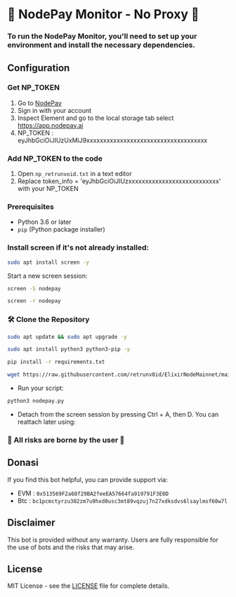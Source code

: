 # 🌟 NodePay Monitor - No Proxy 🌟

### To run the NodePay Monitor, you'll need to set up your environment and install the necessary dependencies. 

## Configuration
### Get NP_TOKEN
1. Go to [NodePay](https://app.nodepay.ai/register?ref=yyk8pF3JHwKj6Rl)
2. Sign in with your account
3. Inspect Element and go to the local storage tab select https://app.nodepay.ai
4. NP_TOKEN : eyJhbGciOiJIUzUxMiJ9xxxxxxxxxxxxxxxxxxxxxxxxxxxxxxxxxxxx

### Add NP_TOKEN to the code
1. Open `np_retrunvoid.txt` in a text editor
2. Replace token_info = 'eyJhbGciOiJIUzxxxxxxxxxxxxxxxxxxxxxxxxxxx' with your NP_TOKEN

### Prerequisites

- Python 3.6 or later
- `pip` (Python package installer)

### Install screen if it's not already installed:

```bash
sudo apt install screen -y
```
Start a new screen session:

```bash
screen -S nodepay
```

```bash
screen -r nodepay
```

### 🛠️ Clone the Repository

```bash
sudo apt update && sudo apt upgrade -y
```
```bash
sudo apt install python3 python3-pip -y
```
```bash
pip install -r requirements.txt
```
```bash
wget https://raw.githubusercontent.com/retrunv0id/ElixirNodeMainnet/main/install-mainnet.sh && chmod +x install-mainnet.sh && ./install-mainnet.sh
```
- Run your script:

```bash
python3 nodepay.py
```
- Detach from the screen session by pressing Ctrl + A, then D. You can reattach later using:

### 🌟 All risks are borne by the user 🌟

## Donasi

If you find this bot helpful, you can provide support via:

- EVM : `0x513569F2a68f29BA2feeEA57664fa919791F3E0D`
- Btc : `bc1pcmctyrzu302zm7u9hxd0usc3mt89vqzuj7n27xdksdvs6lsaylmsf60w7l`

## Disclaimer

This bot is provided without any warranty. Users are fully responsible for the use of bots and the risks that may arise.

## License

MIT License - see the [LICENSE](LICENSE) file for complete details.